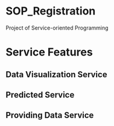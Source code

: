 # SOP_Registration
Project of Service-oriented Programming

# Service Features
## Data Visualization Service
## Predicted Service
## Providing Data Service
